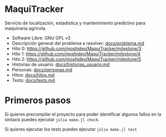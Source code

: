 # MaquiTracker

Servicio de localización, estadística y mantenimiento predictivo para maquinaria agrícola.

* Software Libre: GNU GPL v3
* Descripción general del problema a resolver: [docs/problema.md](docs/problema.md)
* Hito 0: https://github.com/moshidev/MaquiTracker/milestone/3
* Hito 1: https://github.com/moshidev/MaquiTracker/milestone/4
* Hito 2: https://github.com/moshidev/MaquiTracker/milestone/5
* Historias de usuario: [docs/historias_usuario.md](docs/historias_usuario.md)
* Personas: [docs/personas.md](docs/personas.md)
* Hitos: [docs/hitos.md](docs/hitos.md)
* Tests: [docs/tests.md](docs/tests.md)

# Primeros pasos

Si quieres precompilar el proyecto para poder identificar algunos fallos en la sintaxis
puedes ejecutar `julia make.jl check`.

Si quieres ejecutar los tests puedes ejecutar `julia make.jl test`
